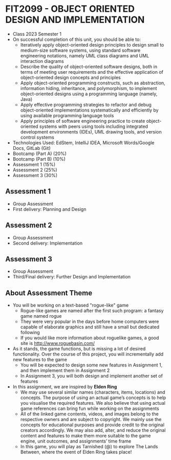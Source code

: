 # FIT2099 - OBJECT ORIENTED DESIGN AND IMPLEMENTATION
- Class 2023 Semester 1
- On successful completion of this unit, you should be able to:
    - Iteratively apply object-oriented design principles to design small to medium-size software systems, using standard software engineering notations, namely UML class diagrams and UML interaction diagrams
    - Describe the quality of object-oriented software designs, both in terms of meeting user requirements and the effective application of object-oriented design concepts and principles
    - Apply object-oriented programming constructs, such as abstraction, information hiding, inheritance, and polymorphism, to implement object-oriented designs using a programming language (namely, Java)
    - Apply effective programming strategies to refactor and debug object-oriented implementations systematically and efficiently by using available programming language tools
    - Apply principles of software engineering practice to create object-oriented systems with peers using tools including integrated development environments (IDEs), UML drawing tools, and version control systems
- Technologies Used: EdStem, IntelliJ IDEA, Microsoft Words/Google Docs, GitLab (Git)
- Bootcamp (Part A) (20%)
- Bootcamp (Part B) (10%)
- Assessment 1 (15%)
- Assessment 2 (25%)
- Assessment 3 (30%)

## Assessment 1
- Group Assessment
- First delivery: Planning and Design

## Assessment 2
- Group Assessment
- Second delivery: Implementation

## Assessment 3
- Group Assessment
- Third/Final delivery: Further Design and Implementation

## About Assessment Theme
- You will be working on a text-based "rogue-like" game
    - Rogue-like games are named after the first such program: a fantasy game named rogue
    - They were very popular in the days before home computers were capable of elaborate graphics and still have a small but dedicated following
    - If you would like more information about roguelike games, a good site is http://www.roguebasin.com/
- As it stands, the game functions, but is missing a lot of desired functionality. Over the course of this project, you will incrementally add new features to the game
    - You will be expected to design some new features in Assignment 1, and then implement them in Assignment 2
    - In Assignment 3, you will both design and implement another set of features
- In this assignment, we are inspired by **Elden Ring**
    - We may use several similar names (characters, items, locations) and concepts. The purpose of using an actual game’s concepts is to help you visualise the required features. We also believe that using actual game references can bring fun while working on the assignments
    - All of the linked game contents, videos, and images belong to the respective owners and are subject to copyright. We mainly use the concepts for educational purposes and provide credit to the original creators accordingly. We may also add, alter, and reduce the original content and features to make them more suitable to the game engine, unit outcomes, and assignments’ time frame
    - In this game, you will play as Tarnished (@) to explore The Lands Between, where the event of Elden Ring takes place! 